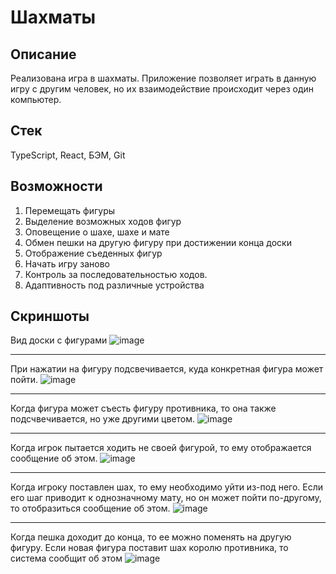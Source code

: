 # Шахматы
## Описание
Реализована игра в шахматы. Приложение позволяет играть в данную игру с другим человек, но их взаимодействие происходит через один компьютер.
## Стек
TypeScript, React, БЭМ, Git
## Возможности
1. Перемещать фигуры
2. Выделение возможных ходов фигур
3. Оповещение о шахе, шахе и мате
4. Обмен пешки на другую фигуру при достижении конца доски
5. Отображение съеденных фигур
6. Начать игру заново
7. Контроль за последовательностью ходов.
8. Адаптивность под различные устройства
## Скриншоты
Вид доски с фигурами
![image](https://user-images.githubusercontent.com/41488889/179611411-9cfc584c-4bbd-41cd-9017-f0edc2380e6d.png)
***
При нажатии на фигуру подсвечивается, куда конкретная фигура может пойти.
![image](https://user-images.githubusercontent.com/41488889/179611524-7b66f528-6ef3-4659-87ae-c0d553566679.png)
***
Когда фигура может съесть фигуру противника, то она также подсчвечивается, но уже другими цветом.
![image](https://user-images.githubusercontent.com/41488889/179611567-eb521461-7c9b-4a02-9ef1-c714ad814e61.png)
***
Когда игрок пытается ходить не своей фигурой, то ему отображается сообщение об этом.
![image](https://user-images.githubusercontent.com/41488889/179611623-93afd3bc-16f3-4a1e-ba93-7562a8fc7db8.png)
***
Когда игроку поставлен шах, то ему необходимо уйти из-под него. Если его шаг приводит к однозначному мату, но он может пойти по-другому, то отобразиться сообщение об этом.
![image](https://user-images.githubusercontent.com/41488889/179613028-656412d5-a7f2-4ddf-b44d-aa10e1b07a74.png)
***
Когда пешка доходит до конца, то ее можно поменять на другую фигуру. Если новая фигура поставит шах королю противника, то система сообщит об этом
![image](https://user-images.githubusercontent.com/41488889/179613282-55042428-db13-41e9-998e-8b8c2eb687a1.png)




